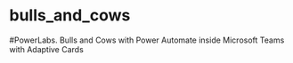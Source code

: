# bulls_and_cows
#PowerLabs. Bulls and Cows with Power Automate inside Microsoft Teams with Adaptive Cards
